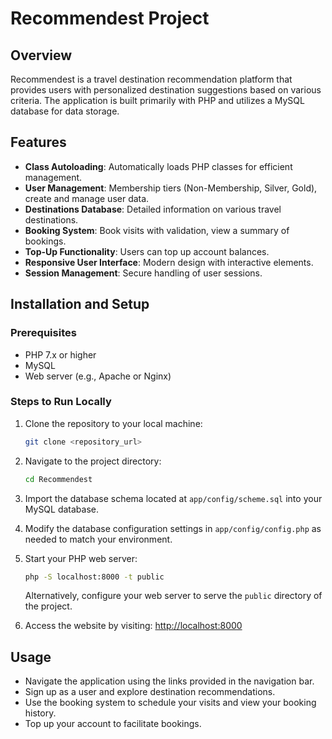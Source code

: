 # Recommendest Project

## Overview
Recommendest is a travel destination recommendation platform that provides users with personalized destination suggestions based on various criteria. The application is built primarily with PHP and utilizes a MySQL database for data storage.

## Features
- **Class Autoloading**: Automatically loads PHP classes for efficient management.
- **User Management**: Membership tiers (Non-Membership, Silver, Gold), create and manage user data.
- **Destinations Database**: Detailed information on various travel destinations.
- **Booking System**: Book visits with validation, view a summary of bookings.
- **Top-Up Functionality**: Users can top up account balances.
- **Responsive User Interface**: Modern design with interactive elements.
- **Session Management**: Secure handling of user sessions.

## Installation and Setup
### Prerequisites
- PHP 7.x or higher
- MySQL
- Web server (e.g., Apache or Nginx)

### Steps to Run Locally
1. Clone the repository to your local machine:
   ```bash
   git clone <repository_url>
   ```

2. Navigate to the project directory:
   ```bash
   cd Recommendest
   ```

3. Import the database schema located at `app/config/scheme.sql` into your MySQL database.

4. Modify the database configuration settings in `app/config/config.php` as needed to match your environment.

5. Start your PHP web server:
   ```bash
   php -S localhost:8000 -t public
   ```
   Alternatively, configure your web server to serve the `public` directory of the project.

6. Access the website by visiting: [http://localhost:8000](http://localhost:8000)

## Usage
- Navigate the application using the links provided in the navigation bar.
- Sign up as a user and explore destination recommendations.
- Use the booking system to schedule your visits and view your booking history.
- Top up your account to facilitate bookings.
